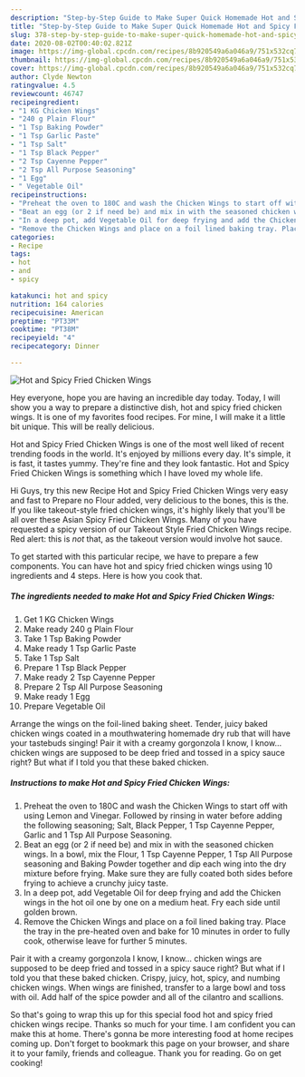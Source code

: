 ```yaml
---
description: "Step-by-Step Guide to Make Super Quick Homemade Hot and Spicy Fried Chicken Wings"
title: "Step-by-Step Guide to Make Super Quick Homemade Hot and Spicy Fried Chicken Wings"
slug: 378-step-by-step-guide-to-make-super-quick-homemade-hot-and-spicy-fried-chicken-wings
date: 2020-08-02T00:40:02.821Z
image: https://img-global.cpcdn.com/recipes/8b920549a6a046a9/751x532cq70/hot-and-spicy-fried-chicken-wings-recipe-main-photo.jpg
thumbnail: https://img-global.cpcdn.com/recipes/8b920549a6a046a9/751x532cq70/hot-and-spicy-fried-chicken-wings-recipe-main-photo.jpg
cover: https://img-global.cpcdn.com/recipes/8b920549a6a046a9/751x532cq70/hot-and-spicy-fried-chicken-wings-recipe-main-photo.jpg
author: Clyde Newton
ratingvalue: 4.5
reviewcount: 46747
recipeingredient:
- "1 KG Chicken Wings"
- "240 g Plain Flour"
- "1 Tsp Baking Powder"
- "1 Tsp Garlic Paste"
- "1 Tsp Salt"
- "1 Tsp Black Pepper"
- "2 Tsp Cayenne Pepper"
- "2 Tsp All Purpose Seasoning"
- "1 Egg"
- " Vegetable Oil"
recipeinstructions:
- "Preheat the oven to 180C and wash the Chicken Wings to start off with using Lemon and Vinegar. Followed by rinsing in water before adding the following seasoning; Salt, Black Pepper, 1 Tsp Cayenne Pepper, Garlic and 1 Tsp All Purpose Seasoning."
- "Beat an egg (or 2 if need be) and mix in with the seasoned chicken wings. In a bowl, mix the Flour, 1 Tsp Cayenne Pepper, 1 Tsp All Purpose seasoning and Baking Powder together and dip each wing into the dry mixture before frying. Make sure they are fully coated both sides before frying to achieve a crunchy juicy taste."
- "In a deep pot, add Vegetable Oil for deep frying and add the Chicken wings in the hot oil one by one on a medium heat. Fry each side until golden brown."
- "Remove the Chicken Wings and place on a foil lined baking tray. Place the tray in the pre-heated oven and bake for 10 minutes in order to fully cook, otherwise leave for further 5 minutes."
categories:
- Recipe
tags:
- hot
- and
- spicy

katakunci: hot and spicy 
nutrition: 164 calories
recipecuisine: American
preptime: "PT33M"
cooktime: "PT38M"
recipeyield: "4"
recipecategory: Dinner

---
```



![Hot and Spicy Fried Chicken Wings](https://img-global.cpcdn.com/recipes/8b920549a6a046a9/751x532cq70/hot-and-spicy-fried-chicken-wings-recipe-main-photo.jpg)

Hey everyone, hope you are having an incredible day today. Today, I will show you a way to prepare a distinctive dish, hot and spicy fried chicken wings. It is one of my favorites food recipes. For mine, I will make it a little bit unique. This will be really delicious.

Hot and Spicy Fried Chicken Wings is one of the most well liked of recent trending foods in the world. It's enjoyed by millions every day. It's simple, it is fast, it tastes yummy. They're fine and they look fantastic. Hot and Spicy Fried Chicken Wings is something which I have loved my whole life.

Hi Guys, try this new Recipe Hot and Spicy Fried Chicken Wings very easy and fast to Prepare no Flour added, very delicious to the bones, this is the. If you like takeout-style fried chicken wings, it&#39;s highly likely that you&#39;ll be all over these Asian Spicy Fried Chicken Wings. Many of you have requested a spicy version of our Takeout Style Fried Chicken Wings recipe. Red alert: this is *not* that, as the takeout version would involve hot sauce.


To get started with this particular recipe, we have to prepare a few components. You can have hot and spicy fried chicken wings using 10 ingredients and 4 steps. Here is how you cook that.

<!--inarticleads1-->

##### The ingredients needed to make Hot and Spicy Fried Chicken Wings:

1. Get 1 KG Chicken Wings
1. Make ready 240 g Plain Flour
1. Take 1 Tsp Baking Powder
1. Make ready 1 Tsp Garlic Paste
1. Take 1 Tsp Salt
1. Prepare 1 Tsp Black Pepper
1. Make ready 2 Tsp Cayenne Pepper
1. Prepare 2 Tsp All Purpose Seasoning
1. Make ready 1 Egg
1. Prepare  Vegetable Oil


Arrange the wings on the foil-lined baking sheet. Tender, juicy baked chicken wings coated in a mouthwatering homemade dry rub that will have your tastebuds singing! Pair it with a creamy gorgonzola I know, I know… chicken wings are supposed to be deep fried and tossed in a spicy sauce right? But what if I told you that these baked chicken. 

<!--inarticleads2-->

##### Instructions to make Hot and Spicy Fried Chicken Wings:

1. Preheat the oven to 180C and wash the Chicken Wings to start off with using Lemon and Vinegar. Followed by rinsing in water before adding the following seasoning; Salt, Black Pepper, 1 Tsp Cayenne Pepper, Garlic and 1 Tsp All Purpose Seasoning.
1. Beat an egg (or 2 if need be) and mix in with the seasoned chicken wings. In a bowl, mix the Flour, 1 Tsp Cayenne Pepper, 1 Tsp All Purpose seasoning and Baking Powder together and dip each wing into the dry mixture before frying. Make sure they are fully coated both sides before frying to achieve a crunchy juicy taste.
1. In a deep pot, add Vegetable Oil for deep frying and add the Chicken wings in the hot oil one by one on a medium heat. Fry each side until golden brown.
1. Remove the Chicken Wings and place on a foil lined baking tray. Place the tray in the pre-heated oven and bake for 10 minutes in order to fully cook, otherwise leave for further 5 minutes.


Pair it with a creamy gorgonzola I know, I know… chicken wings are supposed to be deep fried and tossed in a spicy sauce right? But what if I told you that these baked chicken. Crispy, juicy, hot, spicy, and numbing chicken wings. When wings are finished, transfer to a large bowl and toss with oil. Add half of the spice powder and all of the cilantro and scallions. 

So that's going to wrap this up for this special food hot and spicy fried chicken wings recipe. Thanks so much for your time. I am confident you can make this at home. There's gonna be more interesting food at home recipes coming up. Don't forget to bookmark this page on your browser, and share it to your family, friends and colleague. Thank you for reading. Go on get cooking!
